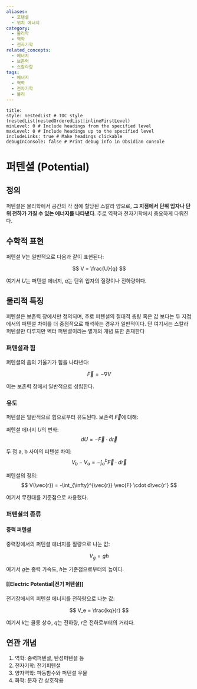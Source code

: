```yaml
---
aliases:
  - 포텐셜
  - 위치 에너지
category:
  - 물리학
  - 역학
  - 전자기학
related_concepts:
  - 에너지
  - 보존력
  - 스칼라장
tags:
  - 에너지
  - 역학
  - 전자기학
  - 물리
---
```


```table-of-contents
title: 
style: nestedList # TOC style (nestedList|nestedOrderedList|inlineFirstLevel)
minLevel: 0 # Include headings from the specified level
maxLevel: 0 # Include headings up to the specified level
includeLinks: true # Make headings clickable
debugInConsole: false # Print debug info in Obsidian console
```
# 퍼텐셜 (Potential)

## 정의

퍼텐셜은 물리학에서 공간의 각 점에 할당된 스칼라 양으로, **그 지점에서 단위 입자나 단위 전하가 가질 수 있는 에너지를 나타낸다**. 주로 역학과 전자기학에서 중요하게 다뤄진다. 

## 수학적 표현

퍼텐셜 $V$는 일반적으로 다음과 같이 표현된다:

$$ V = \frac{U}{q} $$

여기서 $U$는 퍼텐셜 에너지, $q$는 단위 입자의 질량이나 전하량이다.


## 물리적 특징
퍼텐셜은 보존력 장에서만 정의되며, 주로 퍼텐셜의 절대적 총량 혹은 값 보다는 두 지점에서의 퍼텐셜 차이를 더 중점적으로 해석하는 경우가 일반적이다. 
단 여기서는 스칼라 퍼텐셜만 다루지만 벡터 퍼텐셜이라는 별개의 개념 또한 존재한다

### 퍼텐셜과 힘

퍼텐셜의 음의 기울기가 힘을 나타낸다:

$$ \vec{F} = -\nabla V $$

이는 보존력 장에서 일반적으로 성립한다.

### 유도

퍼텐셜은 일반적으로 힘으로부터 유도된다. 보존력 $\vec{F}$에 대해:

퍼텐셜 에너지 $U$의 변화:
   $$ dU = -\vec{F} \cdot d\vec{r} $$

두 점 a, b 사이의 퍼텐셜 차이:
   $$ V_b - V_a = -\int_a^b \vec{F} \cdot d\vec{r} $$

퍼텐셜의 정의:
   $$ V(\vec{r}) = -\int_{\infty}^{\vec{r}} \vec{F} \cdot d\vec{r'} $$

여기서 무한대를 기준점으로 사용했다.

### 퍼텐셜의 종류

#### 중력 퍼텐셜

중력장에서의 퍼텐셜 에너지를 질량으로 나눈 값:

$$ V_g = gh $$

여기서 $g$는 중력 가속도, $h$는 기준점으로부터의 높이다.

#### [[Electric Potential|전기 퍼텐셜]]

전기장에서의 퍼텐셜 에너지를 전하량으로 나눈 값:

$$ V_e = \frac{kq}{r} $$

여기서 $k$는 쿨롱 상수, $q$는 전하량, $r$은 전하로부터의 거리다.


## 연관 개념

1. 역학: 중력퍼텐셜, 탄성퍼텐셜 등
2. 전자기학: 전기퍼텐셜
3. 양자역학: 파동함수와 퍼텐셜 우물
4. 화학: 분자 간 상호작용

